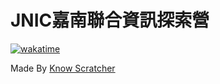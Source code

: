 # JNIC嘉南聯合資訊探索營

[![wakatime](https://wakatime.com/badge/github/113cyshirc/JNIC.svg)](https://wakatime.com/badge/github/113cyshirc/JNIC)

Made By [Know Scratcher](https://github.com/KnowScratcher)
